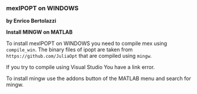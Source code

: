 ### mexIPOPT on WINDOWS
**by Enrico Bertolazzi**

**Install MINGW on MATLAB**

To install mexIPOPT on WINDOWS you need to compile 
mex using `compile_win`. The binary files of ipopt are taken from `https://github.com/JuliaOpt` that are compiled using `mingw`.

If you try to compile using Visual Studio You have a link error.

To install mingw use the addons button of the MATLAB menu and search for mingw.


